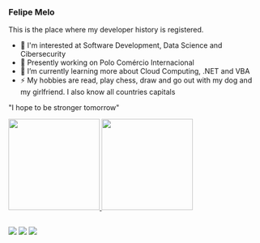 ### Felipe Melo

This is the place where my developer history is registered.

- 💬 I'm interested at Software Development, Data Science and Cibersecurity
- 🔭 Presently working on Polo Comércio Internacional
- 🌱 I’m currently learning more about Cloud Computing, .NET and VBA
- ⚡ My hobbies are read, play chess, draw and go out with my dog and my girlfriend. I also know all countries capitals

"I hope to be stronger tomorrow"

<div>
  <a href="https://github.com/fmelods">
  <img height="180em" src="https://github-readme-stats.vercel.app/api?username=fmelods&show_icons=true&theme=dracula&include_all_comits=true&count_private=true"/>
  <img height="180em" src="https://github-readme-stats.vercel.app/api/top-langs/?username=fmelods&layout=compact&langs_count=16&theme=dracula"/>
</div>

##

<div>
    <a href = "mailto:felipemelodesousa4@gmail.com"><img src="https://img.shields.io/badge/Gmail-D14836?style=for-the-badge&logo=gmail&logoColor=white" target="_blank"></a>
  <a href="https://www.linkedin.com/in/felipe-melo-de-sousa/" target="_blank"><img src="https://img.shields.io/badge/LinkedIn-0077B5?style=for-the-badge&logo=linkedin&logoColor=white" target="_blank"></a>
  <a href="https://www.instagram.com/melo_once/" target="_blank"><img src="https://img.shields.io/badge/Instagram-E4405F?style=for-the-badge&logo=instagram&logoColor=white"target="_blank"</a>
</div>  
